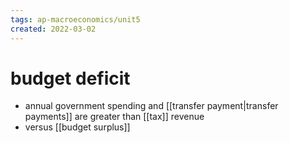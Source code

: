 ```yaml
---
tags: ap-macroeconomics/unit5 
created: 2022-03-02
---
```


# budget deficit

- annual government spending and [[transfer payment|transfer payments]] are greater than [[tax]] revenue
- versus [[budget surplus]]

<!---->